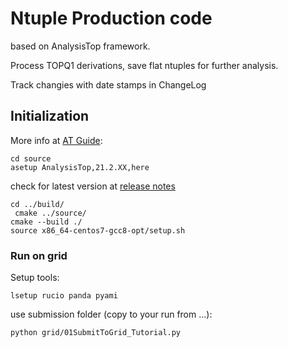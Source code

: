 # Ntuple Production code

based on AnalysisTop framework.

Process TOPQ1 derivations, save flat ntuples for further analysis.

Track changies with date stamps in ChangeLog



## Initialization
More info at [AT Guide](https://twiki.cern.ch/twiki/bin/viewauth/AtlasProtected/TopxAODStartGuideR21#Introduction):
```
cd source
asetup AnalysisTop,21.2.XX,here
```
check for latest version at [release notes](https://twiki.cern.ch/twiki/bin/view/AtlasProtected/AnalysisTop21)

```
cd ../build/
 cmake ../source/
cmake --build ./
source x86_64-centos7-gcc8-opt/setup.sh 
```


### Run on grid
Setup tools:
``` 
lsetup rucio panda pyami
```

use submission folder (copy to your run from ...):
```
python grid/01SubmitToGrid_Tutorial.py
```